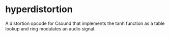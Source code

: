 # hyperdistortion
A distortion opcode for Csound that implements the tanh function as a table lookup and ring modulates an audio signal.

